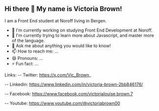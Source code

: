 ## Hi there 👋 My name is Victoria Brown!
I am a Front End student at Noroff living in Bergen.

- 🔭 I'm currently working on studying Front End Development at Noroff.
- 🌱 I'm currently trying to learn more about Javascript, and master more of the language.
- 💬 Ask me about anything you would like to know!
- 📫 How to reach me: ...
- 😄 Pronouns: ...
- ⚡ Fun fact: ...

Links:
-- Twitter: https://x.com/Vic_Brown_

-- Linkedin: https://www.linkedin.com/in/victoria-brown-2bb846176/

-- Facebook: https://www.facebook.com/victorialouise.brown.7

-- Youtube: https://www.youtube.com/@victoriabrown00
